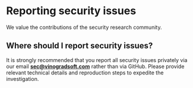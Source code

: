# Reporting security issues

We value the contributions of the security research community.

## Where should I report security issues?

It is strongly recommended that you report all security issues privately via our email <b style="color:#4184e4;">
sec@vinogradsoft.com</b> rather than via GitHub. Please provide relevant technical details and reproduction steps to
expedite the investigation.
